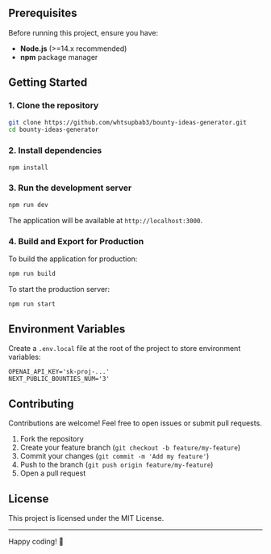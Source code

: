 ## Prerequisites

Before running this project, ensure you have:

- **Node.js** (>=14.x recommended)
- **npm** package manager

## Getting Started

### 1. Clone the repository

```bash
git clone https://github.com/whtsupbab3/bounty-ideas-generator.git
cd bounty-ideas-generator
```

### 2. Install dependencies

```bash
npm install
```

### 3. Run the development server

```bash
npm run dev
```

The application will be available at `http://localhost:3000`.

### 4. Build and Export for Production

To build the application for production:

```bash
npm run build
```

To start the production server:

```bash
npm run start
```

## Environment Variables

Create a `.env.local` file at the root of the project to store environment variables:

```
OPENAI_API_KEY='sk-proj-...'
NEXT_PUBLIC_BOUNTIES_NUM='3'
```

## Contributing

Contributions are welcome! Feel free to open issues or submit pull requests.

1. Fork the repository
2. Create your feature branch (`git checkout -b feature/my-feature`)
3. Commit your changes (`git commit -m 'Add my feature'`)
4. Push to the branch (`git push origin feature/my-feature`)
5. Open a pull request

## License

This project is licensed under the MIT License.

---

Happy coding! 🚀
